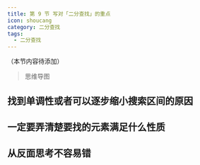 ```yaml
---
title: 第 9 节 写对「二分查找」的重点
icon: shoucang
category: 二分查找
tags:
  - 二分查找
---
```


（本节内容待添加）

> 思维导图

## 找到单调性或者可以逐步缩小搜索区间的原因



## 一定要弄清楚要找的元素满足什么性质



## 从反面思考不容易错

